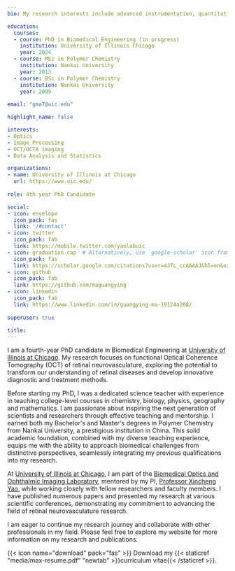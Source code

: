 ```yaml
---
bio: My research interests include advanced instrumentation, quantitative OCT/OCTA imaging and functional OCT of retinal neurovasculature,

education:
  courses:
  - course: PhD in Biomedical Engineering (in progress)
    institution: University of Illinois Chicago
    year: 2024
  - course: MSc in Polymer Chemistry 
    institution: Nankai University
    year: 2013
  - course: BSc in Polymer Chemistry 
    institution: Nankai University
    year: 2009
        
email: "gma7@uic.edu"

highlight_name: false

interests:
- Optics
- Image Processing
- OCT/OCTA imaging
- Data Analysis and Statistics

organizations:
- name: University of Illinois at Chicago
  url: https://www.uic.edu/
  
role: 4th year PhD Candidate

social:
- icon: envelope
  icon_pack: fas
  link: '/#contact'
- icon: twitter
  icon_pack: fab
  link: https://mobile.twitter.com/yaolabuic
- icon: graduation-cap  # Alternatively, use `google-scholar` icon from `ai` icon pack
  icon_pack: fas
  link: https://scholar.google.com/citations?user=4JTL_ccAAAAJ&hl=en&oi=ao
- icon: github
  icon_pack: fab
  link: https://github.com/maguangying
- icon: linkedin
  icon_pack: fab
  link: https://www.linkedin.com/in/guangying-ma-19124a208/
  
superuser: true

title: 
---
```


I am a fourth-year PhD candidate in Biomedical Engineering at [University of Illinois at Chicago](https://www.uic.edu). My research focuses on functional Optical Coherence Tomography (OCT) of retinal neurovasculature, exploring the potential to transform our understanding of retinal diseases and develop innovative diagnostic and treatment methods. 

Before starting my PhD, I was a dedicated science teacher with experience in teaching college-level courses in chemistry, biology, physics, geography and mathematics. I am passionate about inspiring the next generation of scientists and researchers through effective teaching and mentorship. I earned both my Bachelor's and Master's degrees in Polymer Chemistry from Nankai University, a prestigious institution in China. This solid academic foundation, combined with my diverse teaching experience, equips me with the ability to approach biomedical challenges from distinctive perspectives, seamlessly integrating my previous qualifications into my research. 


At [University of Illinois at Chicago](https://www.uic.edu), I am part of the [Biomedical Optics and Ophthalmic Imaging Laboratory](https://yaolab.bioe.uic.edu/), mentored by my PI, [Professor Xincheng Yao](https://yaolab.bioe.uic.edu/dr-yao/), while working closely with fellow researchers and faculty members. I have published numerous papers and presented my research at various scientific conferences, demonstrating my commitment to advancing the field of retinal neurovasculature research. 

I am eager to continue my research journey and collaborate with other professionals in my field. Please feel free to explore my website for more information on my research and publications.  



{{< icon name="download" pack="fas" >}} Download my {{< staticref "media/max-resume.pdf" "newtab" >}}curriculum vitae{{< /staticref >}}.


